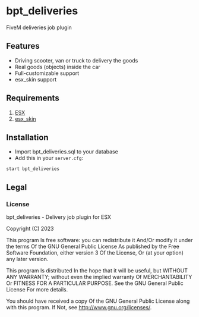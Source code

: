 # bpt_deliveries
FiveM deliveries job plugin 

## Features

* Driving scooter, van or truck to delivery the goods
* Real goods (objects) inside the car
* Full-customizable support
* esx_skin support

## Requirements

1. [ESX](https://github.com/ESX-Org/es_extended)
2. [esx_skin](https://github.com/ESX-Org/esx_skin)

## Installation

- Import bpt_deliveries.sql to your database
- Add this in your `server.cfg`:

```
start bpt_deliveries
```

## Legal

### License

bpt_deliveries - Delivery job plugin for ESX

Copyright (C) 2023

This program Is free software: you can redistribute it And/Or modify it under the terms Of the GNU General Public License As published by the Free Software Foundation, either version 3 Of the License, Or (at your option) any later version.

This program Is distributed In the hope that it will be useful, but WITHOUT ANY WARRANTY; without even the implied warranty Of MERCHANTABILITY Or FITNESS FOR A PARTICULAR PURPOSE. See the GNU General Public License For more details.

You should have received a copy Of the GNU General Public License along with this program. If Not, see http://www.gnu.org/licenses/.
